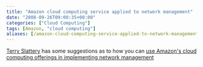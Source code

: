 ```yaml
---
title: "Amazon cloud computing service applied to network management"
date: "2008-09-26T09:00:35+00:00"
categories: ["Cloud Computing"]
tags: [Amazon, "cloud computing"]
aliases: [/amazon-cloud-computing-service-applied-to-network-management/]
---
```


<a href="http://web.archive.org/web/20100118134814/http://connection.netcordia.com:80/blogs/terrys_blog/default.aspx">Terry Slattery</a> has some suggestions as to how you can <a href="http://web.archive.org/web/20081228045223/http://connection.netcordia.com:80/blogs/terrys_blog/archive/2008/08/04/cloud-computing-applied-to-network-management.aspx">use Amazon's cloud computing offerings in implementing network management</a>
